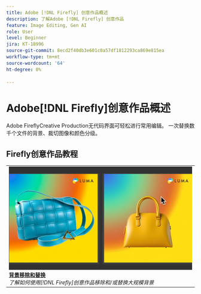 ```yaml
---
title: Adobe [!DNL Firefly] 创意作品概述
description: 了解Adobe [!DNL Firefly] 创意作品
feature: Image Editing, Gen AI
role: User
level: Beginner
jira: KT-18996
source-git-commit: 8ecd2f40db3e601c0a57df1812293ca869e815ea
workflow-type: tm+mt
source-wordcount: '64'
ht-degree: 0%

---
```


# Adobe[!DNL Firefly]创意作品概述

Adobe FireflyCreative Production无代码界面可轻松进行常用编辑。 一次替换数千个文件的背景、裁切图像和颜色分级。

## Firefly创意作品教程

<!-- COMMENT -->
<!-- CARDS

* https://experienceleague.adobe.com/en/docs/creative-cloud-enterprise-learn/cce-learning-hub/fireflyoverview/firefly-tutorials/overview-of-firefly
  {title = Overview of Adobe Firefly}
  {description = Learn what you can create with Adobe Firefly}
  {image = https://experienceleague.adobe.com/en/docs/creative-cloud-enterprise-learn/cce-learning-hub/fireflyoverview/media_11afa51a52fc9c6d940ee2b974589d4cd45cda4c7.png?width=400&format=webply&optimize=medium}
  {cta = View tutorial}

-->

<!-- END CARDS -->
<!-- END COMMENT -->

<table>
<tr>
   <td>
      <a href="background.md">
         <img alt="背景移除和替换" src="../assets/creative-production-backgrounds.png" />
      </a>
      <div>
      <a href="background.md"><strong>背景移除和替换</strong></a>
      </div>
      <em>了解如何使用[!DNL Firefly]创意作品移除和/或替换大规模背景</em>
      <br>
  </td>
  </tr>
  </table>